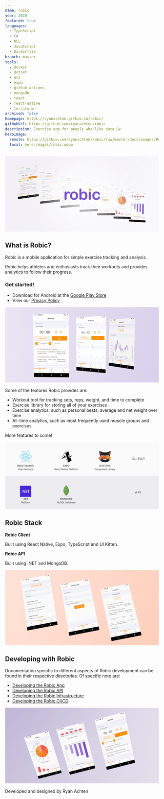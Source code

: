 ```yaml
---
name: robic
year: 2020
featured: true
languages:
  - TypeScript
  - C#
  - HCL
  - JavaScript
  - Dockerfile
branch: master
tools:
  - docker
  - dotnet
  - ec2
  - expo
  - github-actions
  - mongodb
  - react
  - react-native
  - terraform
archived: false
homepage: https://ryanachten.github.io/robic/
githubUrl: https://github.com/ryanachten/robic
description: Exercise app for people who like data 🏃‍♀️
heroImage:
  remote: https://github.com/ryanachten/robic/raw/master/docs/images/Robic_Flow_1.jpg
  local: hero-images/robic.webp
---
```

![Robic Feature Image](https://github.com/ryanachten/robic/raw/master/docs/images/Robic_FeatureImage_2.jpg "Robic Feature Image")

## What is Robic?

Robic is a mobile application for simple exercise tracking and analysis.

Robic helps athletes and enthusiasts track their workouts and provides analytics to follow their progress.

### Get started!
- Download for Android at the [Google Play Store](https://play.google.com/store/apps/details?id=com.app.robic) 
- View our [Privacy Policy](https://github.com/ryanachten/robic/raw/master/docs/PrivacyPolicy.md)

![Robic Workout User Flow](https://github.com/ryanachten/robic/raw/master/docs/images/Robic_Flow_1.jpg "Robic Workout User Flow")

Some of the features Robic provides are:

- Workout tool for tracking sets, reps, weight, and time to complete
- Exercise library for storing all of your exercises
- Exercise analytics, such as personal bests, average and net weight over time
- All-time analytics, such as most frequently used muscle groups and exercises

More features to come!

![Robic Stack](https://github.com/ryanachten/robic/raw/master/docs/images/Robic_Stack.jpg "Robic Stack")

## Robic Stack

**Robic Client**

Built using React Native, Expo, TypeScript and UI Kitten.

**Robic API**

Built using .NET and MongoDB.

![Robic Exercise User Flow](https://github.com/ryanachten/robic/raw/master/docs/images/Robic_Flow_2.jpg "Robic Exercise User Flow")

## Developing with Robic
Documentation specific to different aspects of Robic development can be found in their respective directories.
Of specific note are:
- [Developing the Robic App](https://github.com/ryanachten/robic/raw/master/app/README.md)
- [Developing the Robic API](https://github.com/ryanachten/robic/raw/master/api/README.md)
- [Developing the Robic Infrastructure](https://github.com/ryanachten/robic/raw/master/infra/README.md)
- [Developing the Robic CI/CD](./.github/workflows/README.md)

![Robic Analytics User Flow](https://github.com/ryanachten/robic/raw/master/docs/images/Robic_Flow_3.jpg "Robic Analytics User Flow")

Developed and designed by Ryan Achten
